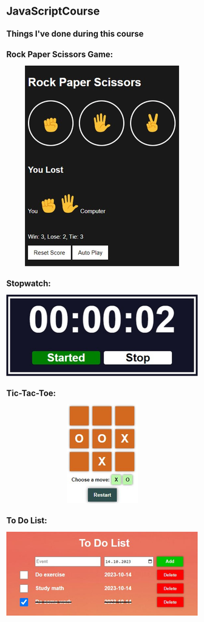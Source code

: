 # JavaScriptCourse
## Things I've done during this course
<h2> Rock Paper Scissors Game: </h2>
<p align="center">
  <img src="/images/rock-paper-scissors.jpg">
</p>
<h2> Stopwatch: </h2>
<p align="center">
  <img src="/images/stopwatch.jpg">
</p>
<h2> Tic-Tac-Toe: </h2>
<p align="center">
  <img src="/images/tic-tac-toe.jpg">
</p>
<h2> To Do List: </h2>
<p align="center">
  <img src="/images/todo.jpg">
</p>
